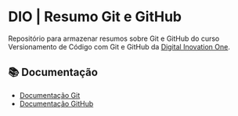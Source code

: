 # DIO | Resumo Git e GitHub

Repositório para armazenar resumos sobre Git e GitHub do curso Versionamento de Código com Git e GitHub da [Digital Inovation One](https://www.dio.me/).

## 📚 Documentação

- [Documentação Git](https://git-scm.com/doc)
- [Documentação GitHub](https://docs.github.com/)